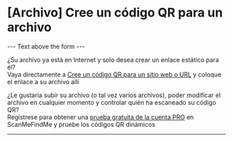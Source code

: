 <h1>[Archivo] Cree un código QR para un archivo</h1>

--- Text above the form ---

<p class="smfm-static-file-link">¿Su archivo ya está en Internet y solo desea crear un enlace estático para él?<br>
<span class="hint">Vaya directamente a <a href="#static:url">Cree un código QR para un sitio web o URL</a> y coloque el enlace a su archivo allí</span></p>

<p class="smfm-static-file-upload">¿Le gustaría subir su archivo (o tal vez varios archivos), poder modificar el archivo en cualquier momento y controlar quién ha escaneado su código QR?<br>
<span class="hint">Regístrese para obtener una <a href="#pro">prueba gratuita de la cuenta PRO</a> en ScanMeFindMe y pruebe los códigos QR dinámicos</span></p>

----------
